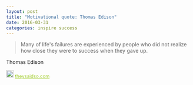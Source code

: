 ```yaml
---
layout: post
title: "Motivational quote: Thomas Edison"
date: 2016-03-31
categories: inspire success
---
```

> Many of life's failures are experienced by people who did not realize how close they were to success when they gave up.

Thomas Edison

<span style="z-index:50;font-size:0.9em;"><img src="https://theysaidso.com/branding/theysaidso.png" height="20" width="20" alt="theysaidso.com"/><a href="https://theysaidso.com" title="Powered by quotes from theysaidso.com" style="color: #9fcc25; margin-left: 4px; vertical-align: middle;">theysaidso.com</a></span>
